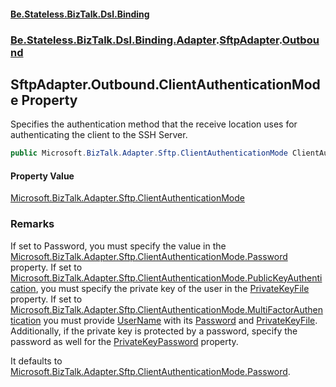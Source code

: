 #### [Be.Stateless.BizTalk.Dsl.Binding](README.md 'README')
### [Be.Stateless.BizTalk.Dsl.Binding.Adapter](Be.Stateless.BizTalk.Dsl.Binding.Adapter.md 'Be.Stateless.BizTalk.Dsl.Binding.Adapter').[SftpAdapter](SftpAdapter.md 'Be.Stateless.BizTalk.Dsl.Binding.Adapter.SftpAdapter').[Outbound](SftpAdapter.Outbound.md 'Be.Stateless.BizTalk.Dsl.Binding.Adapter.SftpAdapter.Outbound')

## SftpAdapter.Outbound.ClientAuthenticationMode Property

Specifies the authentication method that the receive location uses for authenticating the client to the SSH
Server.

```csharp
public Microsoft.BizTalk.Adapter.Sftp.ClientAuthenticationMode ClientAuthenticationMode { get; set; }
```

#### Property Value
[Microsoft.BizTalk.Adapter.Sftp.ClientAuthenticationMode](https://docs.microsoft.com/en-us/dotnet/api/Microsoft.BizTalk.Adapter.Sftp.ClientAuthenticationMode 'Microsoft.BizTalk.Adapter.Sftp.ClientAuthenticationMode')

### Remarks

If set to Password, you must specify the value in the [Microsoft.BizTalk.Adapter.Sftp.ClientAuthenticationMode.Password](https://docs.microsoft.com/en-us/dotnet/api/Microsoft.BizTalk.Adapter.Sftp.ClientAuthenticationMode.Password 'Microsoft.BizTalk.Adapter.Sftp.ClientAuthenticationMode.Password') property. If set to [Microsoft.BizTalk.Adapter.Sftp.ClientAuthenticationMode.PublicKeyAuthentication](https://docs.microsoft.com/en-us/dotnet/api/Microsoft.BizTalk.Adapter.Sftp.ClientAuthenticationMode.PublicKeyAuthentication 'Microsoft.BizTalk.Adapter.Sftp.ClientAuthenticationMode.PublicKeyAuthentication'), you must specify the
private key of the user in the [PrivateKeyFile](SftpAdapter.Outbound.PrivateKeyFile.md 'Be.Stateless.BizTalk.Dsl.Binding.Adapter.SftpAdapter.Outbound.PrivateKeyFile') property. If set to [Microsoft.BizTalk.Adapter.Sftp.ClientAuthenticationMode.MultiFactorAuthentication](https://docs.microsoft.com/en-us/dotnet/api/Microsoft.BizTalk.Adapter.Sftp.ClientAuthenticationMode.MultiFactorAuthentication 'Microsoft.BizTalk.Adapter.Sftp.ClientAuthenticationMode.MultiFactorAuthentication') you must provide [UserName](SftpAdapter.Outbound.UserName.md 'Be.Stateless.BizTalk.Dsl.Binding.Adapter.SftpAdapter.Outbound.UserName') with its [Password](SftpAdapter.Outbound.Password.md 'Be.Stateless.BizTalk.Dsl.Binding.Adapter.SftpAdapter.Outbound.Password') and [PrivateKeyFile](SftpAdapter.Outbound.PrivateKeyFile.md 'Be.Stateless.BizTalk.Dsl.Binding.Adapter.SftpAdapter.Outbound.PrivateKeyFile'). Additionally, if the private
key is protected by a password, specify the password as well for the [PrivateKeyPassword](SftpAdapter.Outbound.PrivateKeyPassword.md 'Be.Stateless.BizTalk.Dsl.Binding.Adapter.SftpAdapter.Outbound.PrivateKeyPassword') property.

It defaults to [Microsoft.BizTalk.Adapter.Sftp.ClientAuthenticationMode.Password](https://docs.microsoft.com/en-us/dotnet/api/Microsoft.BizTalk.Adapter.Sftp.ClientAuthenticationMode.Password 'Microsoft.BizTalk.Adapter.Sftp.ClientAuthenticationMode.Password').